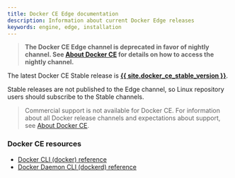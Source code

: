 ```yaml
---
title: Docker CE Edge documentation
description: Information about current Docker Edge releases
keywords: engine, edge, installation
---
```


> **The Docker CE Edge channel is deprecated in favor of nightly channel. See [About Docker CE](/install/index.md) for details on how to access the nightly channel.**

The latest Docker CE Stable release is **[{{ site.docker_ce_stable_version }}](/engine/release-notes/)**.

Stable releases are not published to the Edge channel, so Linux repository users
should subscribe to the Stable channels.

> Commercial support is not available for Docker CE. For information about all Docker release channels and expectations about support, see [About Docker CE](/install/index.md).

### Docker CE resources

- [Docker CLI (docker) reference](/engine/reference/commandline/docker/)
- [Docker Daemon CLI (dockerd) reference](/engine/reference/commandline/dockerd/)
